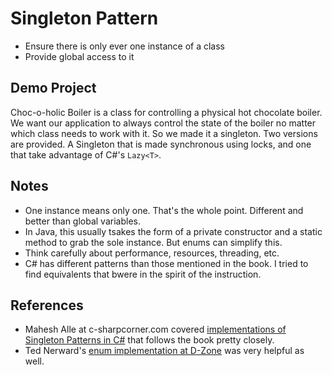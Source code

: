 # Singleton Pattern

  - Ensure there is only ever one instance of a class
  - Provide global access to it

## Demo Project

Choc-o-holic Boiler is a class for controlling a physical hot chocolate boiler.  We want our application to always control the state of the boiler no matter which class needs to work with it. So we made it a singleton.  Two versions are provided. A Singleton that is made synchronous using locks, and one that take advantage of C#'s `Lazy<T>`.

## Notes

- One instance means only one. That's the whole point. Different and better than global variables.
- In Java, this usually tsakes the form of a private constructor and a static method to grab the sole instance. But enums can simplify this.
- Think carefully about performance, resources, threading, etc.
- C# has different patterns than those mentioned in the book. I tried to find equivalents that bwere in the spirit of the instruction.

## References

- Mahesh Alle at c-sharpcorner.com covered [implementations of Singleton Patterns in C#](https://www.c-sharpcorner.com/UploadFile/8911c4/singleton-design-pattern-in-C-Sharp/) that follows the book pretty closely.
- Ted Nerward's [enum implementation at D-Zone](https://dzone.com/articles/singleton-implementation-in-c) was very helpful as well.